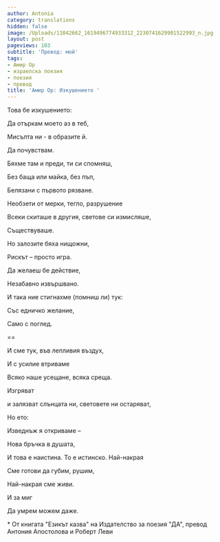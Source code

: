 ```yaml
---
author: Antonia
category: translations
hidden: false
image: /Uploads/11042662_1619496774933312_2230741629901522993_n.jpg
layout: post
pageviews: 103
subtitle: 'Превод: мой'
tags:
- Амир Ор
- израелска поезия
- поезия
- превод
title: 'Амир Ор: Изкушението '
---
```


Това бе изкушението:

Да отъркам моето аз в теб,

Мисълта ни - в образите й.

Да почувствам.

Бяхме там и преди, ти си спомняш,

Без баща или майка, без пъп,

Белязани с първото рязване.

Необзети от мерки, тегло, разрушение

Всеки скиташе в другия, светове си измисляше,

Съществуваше.

Но залозите бяха нищожни,

Рискът – просто игра.

Да желаеш бе действие,

Незабавно извършвано.

И така ние стигнахме (помниш ли) тук:

Със едничко желание,

Само с поглед.

\==

И сме тук, във лепливия въздух,

И с усилие втриваме

Всяко наше усещане, всяка среща.

Изгряват

и залязват слънцата ни, световете ни остаряват,

Но ето:

Изведнъж я откриваме –

Нова бръчка в душата,

И това е наистина. То е истинско. Най-накрая

Сме готови да губим, рушим,

Най-накрая сме живи.

И за миг

Да умрем можем даже. 

\* От книгата "Езикът казва" на Издателство за поезия "ДА", превод Антония Апостолова и Роберт Леви